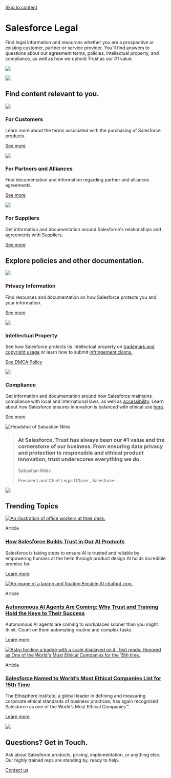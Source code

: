[Skip to content](#main-content)

Salesforce Legal
================

Find legal information and resources whether you are a prospective or existing customer, partner or service provider. You'll find answers to questions about our agreement terms, policies, intellectual property, and compliance, as well as how we uphold Trust as our #1 value.

![](https://wp.salesforce.com/en-us/wp-content/uploads/sites/4/2024/05/marquee-legal-background-desktop.jpg?w=1024)

![](https://wp.salesforce.com/en-us/wp-content/uploads/sites/4/2024/05/marquee-legal-background-mobile.jpg?w=731)

Find content relevant to you.
-----------------------------

![](https://wp.salesforce.com/en-us/wp-content/uploads/sites/4/2024/05/story-legal-overview-find-for-customers.jpg?w=1024)

### For Customers

Learn more about the terms associated with the purchasing of Salesforce products.

[See more](https://www.salesforce.com/company/legal/customer-agreements)

![](https://wp.salesforce.com/en-us/wp-content/uploads/sites/4/2024/06/story-legal-overview-find-partners.jpg?w=1024)

### For Partners and Alliances

Find documentation and information regarding partner and alliances agreements.

[See more](https://www.salesforce.com/company/legal/partner-agreements/)

![](https://wp.salesforce.com/en-us/wp-content/uploads/sites/4/2024/05/story-legal-overview-find-suppliers.jpg?w=1024)

### For Suppliers

Get information and documentation around Salesforce's relationships and agreements with Suppliers.

[See more](https://www.salesforce.com/company/legal/supplier-agreements/)

Explore policies and other documentation.
-----------------------------------------

![](https://wp.salesforce.com/en-us/wp-content/uploads/sites/4/2024/05/story-legal-policies-privacy.webp?w=1024)

### Privacy Information

Find resources and documentation on how Salesforce protects you and your information.

[See more](https://www.salesforce.com/company/legal/privacy/)

![](https://wp.salesforce.com/en-us/wp-content/uploads/sites/4/2024/05/story-legal-policies-intellectual.webp?w=1024)

### Intellectual Property

See how Salesforce protects its intellectual property on [trademark and copyright usage](https://www.salesforce.com/company/legal/tmcusageguidelines/) or learn how to submit [i](https://www.salesforce.com/company/legal/dmca/)[nfringement claims.](https://www.salesforce.com/company/legal/dmca/)

[See DMCA Policy](https://www.salesforce.com/company/legal/dmca/)

![](https://wp.salesforce.com/en-us/wp-content/uploads/sites/4/2024/05/story-legal-policies-compliance.webp?w=1024)

### Compliance

Get information and documentation around how Salesforce maintains compliance with local and international laws, as well as [accessibility](https://www.salesforce.com/company/legal/508_accessibility/). Learn about how Salesforce ensures innovation is balanced with ethical use [here](https://www.salesforce.com/company/ethical-and-humane-use/).

[See more](https://www.salesforce.com/company/legal/compliance/)

![Headshot of Sabastian Niles ](https://wp.salesforce.com/en-us/wp-content/uploads/sites/4/2024/05/Sabastian-Niles-headshot.png?w=1024)

> ### At Salesforce, Trust has always been our #1 value and the cornerstone of our business. From ensuring data privacy and protection to responsible and ethical product innovation, trust underscores everything we do.
> 
> Sabastian Niles
> 
> President and Chief Legal Officer , Salesforce

![](https://wp.salesforce.com/en-us/wp-content/uploads/sites/4/2024/05/n-up-flex-quote-legal-overview-background.webp?w=1024)

Trending Topics
---------------

[![An illustration of office workers at their desk. ](https://wp.salesforce.com/en-us/wp-content/uploads/sites/4/2024/07/humanhelm-1.webp?w=1024)](https://www.salesforce.com/news/stories/ai-trust-patterns/)

Article

### [How Salesforce Builds Trust in Our AI Products](https://www.salesforce.com/news/stories/ai-trust-patterns/)

Salesforce is taking steps to ensure AI is trusted and reliable by empowering humans at the helm through product design AI holds incredible promise for.

[Learn more](https://www.salesforce.com/news/stories/ai-trust-patterns/)

[![An image of a laptop and floating Einstein AI chatbot icon.](https://wp.salesforce.com/en-us/wp-content/uploads/sites/4/2024/07/ai-training-trust.webp?w=1024)](https://www.salesforce.com/news/stories/ai-training-trust/)

Article

### [Autonomous AI Agents Are Coming: Why Trust and Training Hold the Keys to Their Success](https://www.salesforce.com/news/stories/ai-training-trust/)

Autonomous AI agents are coming to workplaces sooner than you might think. Count on them automating routine and complex tasks.

[Learn more](https://www.salesforce.com/news/stories/ai-training-trust/)

[![Astro holding a badge with a scale displayed on it. Text reads: Honored as One of the World's Most Ethical Companies for the 15th time. ](https://wp.salesforce.com/en-us/wp-content/uploads/sites/4/2024/07/most-ethical-blog.webp?w=1024)](https://www.salesforce.com/news/stories/most-ethical-companies-2024/)

Article

### [Salesforce Named to World’s Most Ethical Companies List for 15th Time](https://www.salesforce.com/news/stories/most-ethical-companies-2024/)

The Ethisphere Institute, a global leader in defining and measuring corporate ethical standards of business practices, has again recognized Salesforce as one of the World’s Most Ethical Companies™.

[Learn more](https://www.salesforce.com/news/stories/most-ethical-companies-2024/)

![](https://wp.salesforce.com/en-us/wp-content/uploads/sites/4/2024/05/1-up-contact-us.webp?w=1024)

Questions? Get in Touch.
------------------------

Ask about Salesforce products, pricing, implementation, or anything else. Our highly trained reps are standing by, ready to help.

[Contact us](https://www.salesforce.com/company/contact-us/?d=pb)

[](tel:18005523064)